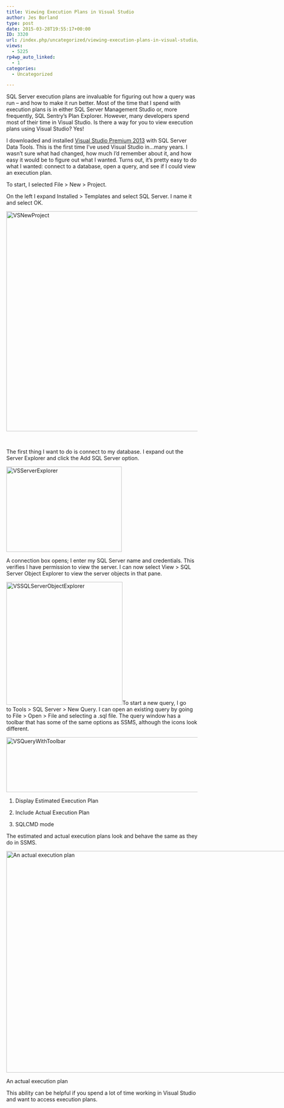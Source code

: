 ```yaml
---
title: Viewing Execution Plans in Visual Studio
author: Jes Borland
type: post
date: 2015-03-28T19:55:17+00:00
ID: 3320
url: /index.php/uncategorized/viewing-execution-plans-in-visual-studio/
views:
  - 5225
rp4wp_auto_linked:
  - 1
categories:
  - Uncategorized

---
```

SQL Server execution plans are invaluable for figuring out how a query was run &#8211; and how to make it run better. Most of the time that I spend with execution plans is in either SQL Server Management Studio or, more frequently, SQL Sentry&#8217;s Plan Explorer. However, many developers spend most of their time in Visual Studio. Is there a way for you to view execution plans using Visual Studio? Yes!

I downloaded and installed <a href="https://www.visualstudio.com/en-us/products/compare-visual-studio-products-vs.aspx" target="_blank">Visual Studio Premium 2013</a> with SQL Server Data Tools. This is the first time I&#8217;ve used Visual Studio in&#8230;many years. I wasn&#8217;t sure what had changed, how much I&#8217;d remember about it, and how easy it would be to figure out what I wanted. Turns out, it&#8217;s pretty easy to do what I wanted: connect to a database, open a query, and see if I could view an execution plan.

To start, I selected File > New > Project.

On the left I expand Installed > Templates and select SQL Server. I name it and select OK.

[<img class="aligncenter size-full wp-image-3321" src="/wp-content/uploads/2015/03/VSNewProject.png" alt="VSNewProject" width="956" height="580" srcset="/wp-content/uploads/2015/03/VSNewProject.png 956w, /wp-content/uploads/2015/03/VSNewProject-300x182.png 300w" sizes="(max-width: 956px) 100vw, 956px" />][1]

&nbsp;

The first thing I want to do is connect to my database. I expand out the Server Explorer and click the Add SQL Server option.

[<img class="aligncenter size-full wp-image-3323" src="/wp-content/uploads/2015/03/VSServerExplorer1.png" alt="VSServerExplorer" width="304" height="225" srcset="/wp-content/uploads/2015/03/VSServerExplorer1.png 304w, /wp-content/uploads/2015/03/VSServerExplorer1-300x222.png 300w" sizes="(max-width: 304px) 100vw, 304px" />][2]

A connection box opens; I enter my SQL Server name and credentials. This verifies I have permission to view the server. I can now select View > SQL Server Object Explorer to view the server objects in that pane.

[<img class="aligncenter size-full wp-image-3324" src="/wp-content/uploads/2015/03/VSSQLServerObjectExplorer.png" alt="VSSQLServerObjectExplorer" width="306" height="324" srcset="/wp-content/uploads/2015/03/VSSQLServerObjectExplorer.png 306w, /wp-content/uploads/2015/03/VSSQLServerObjectExplorer-283x300.png 283w" sizes="(max-width: 306px) 100vw, 306px" />][3]To start a new query, I go to Tools > SQL Server > New Query. I can open an existing query by going to File > Open > File and selecting a .sql file. The query window has a toolbar that has some of the same options as SSMS, although the icons look different.

[<img class="aligncenter size-full wp-image-3326" src="/wp-content/uploads/2015/03/VSQueryWithToolbar.png" alt="VSQueryWithToolbar" width="636" height="145" srcset="/wp-content/uploads/2015/03/VSQueryWithToolbar.png 636w, /wp-content/uploads/2015/03/VSQueryWithToolbar-300x68.png 300w" sizes="(max-width: 636px) 100vw, 636px" />][4]

1. Display Estimated Execution Plan

2. Include Actual Execution Plan

3. SQLCMD mode

The estimated and actual execution plans look and behave the same as they do in SSMS.

<div id="attachment_3327" style="width: 1037px" class="wp-caption aligncenter">
  <a href="/wp-content/uploads/2015/03/VSActualExecPlan.png"><img class="size-full wp-image-3327" src="/wp-content/uploads/2015/03/VSActualExecPlan.png" alt="An actual execution plan" width="1027" height="584" srcset="/wp-content/uploads/2015/03/VSActualExecPlan.png 1027w, /wp-content/uploads/2015/03/VSActualExecPlan-300x170.png 300w, /wp-content/uploads/2015/03/VSActualExecPlan-1024x582.png 1024w" sizes="(max-width: 1027px) 100vw, 1027px" /></a>
  
  <p class="wp-caption-text">
    An actual execution plan
  </p>
</div>

This ability can be helpful if you spend a lot of time working in Visual Studio and want to access execution plans.

 [1]: /wp-content/uploads/2015/03/VSNewProject.png
 [2]: /wp-content/uploads/2015/03/VSServerExplorer1.png
 [3]: /wp-content/uploads/2015/03/VSSQLServerObjectExplorer.png
 [4]: /wp-content/uploads/2015/03/VSQueryWithToolbar.png